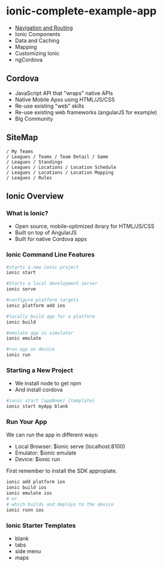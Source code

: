 # ionic-complete-example-app

+ [Navigation and Routing](https://github.com/pearpages/ionic-complete-example-app/blob/master/docs/1-navigation-and-routing.md)
+ Ionic Components
+ Data and Caching
+ Mapping
+ Customizing Ionic
+ ngCordova

## Cordova

* JavaScript API that "wraps" native APIs
* Native Mobile Apss using HTML/JS/CSS
* Re-use existing "web" skills
* Re-use existing web frameworks (angularJS for example)
* Big Community

## SiteMap

```
/ My Teams
/ Leagues / Teams / Team Detail / Game
/ Leagues / Standings
/ Leagues / Locations / Location Schedule
/ Leagues / Locations / Location Mapping
/ Leagues / Rules
```

## Ionic Overview

### What is Ionic?

* Open source, mobile-optimized ibrary for HTML/JS/CSS
* Built on top of AngularJS
* Built for native Cordova apps

### Ionic Command Line Features

```bash
#starts a new ionic project
ionic start
```

```bash
#Starts a local development server
ionic serve
```

```bash
#configure platform targets
ionic platform add ios
```

```bash
#locally build app for a platform
ionic build
```

```bash
#emulate app in simulator
ionic emulate
```

```bash
#run app on device
ionic run
```

### Starting a New Project

* We install node to get npm
* And install cordova

```bash
#ionic start [appName] [template]
ionic start myApp blank
```

### Run Your App

We can run the app in different ways:

* Local Browser: $ionic serve (localhost:8100)
* Emulator: $ionic emulate
* Device: $ionic run

First remember to install the SDK appropiate.

```bash
ionic add platform ios
ionic build ios
ionic emulate ios
# or
# which builds and deploys to the device
ionic runn ios
```

### Ionic Starter Templates

* blank
* tabs
* side menu
* maps


